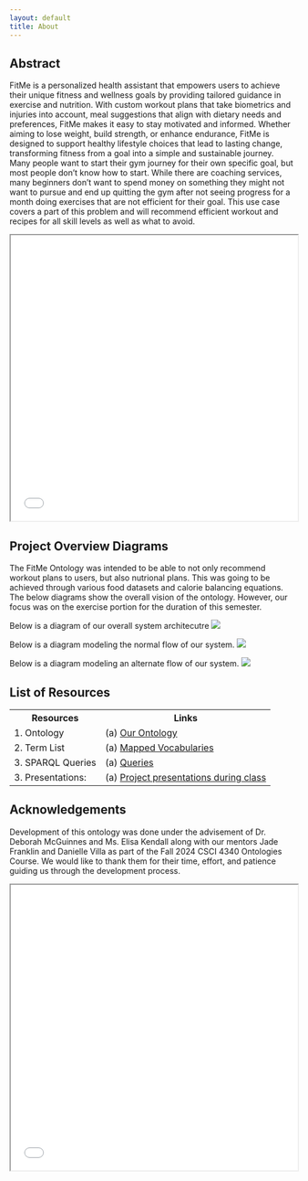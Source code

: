 ```yaml
---
layout: default
title: About
---
```


## Abstract

FitMe is a personalized health assistant that empowers users to achieve their unique fitness and wellness goals by providing tailored guidance in exercise and nutrition. With custom workout plans that take biometrics and injuries into account, meal suggestions that align with dietary needs and preferences, FitMe makes it easy to stay motivated and informed. Whether aiming to lose weight, build strength, or enhance endurance, FitMe is designed to support healthy lifestyle choices that lead to lasting change, transforming fitness from a goal into a simple and sustainable journey.
Many people want to start their gym journey for their own specific goal, but most people don’t know how to start. While there are coaching services, many beginners don’t want to spend money on something they might not want to pursue and end up quitting the gym after not seeing progress for a month doing exercises that are not efficient for their goal. This use case covers a part of this problem and will recommend efficient workout and recipes  for all skill levels as well as what to avoid.

<iframe src = "images/LiftingWeights.jpg" style="width:100%; height: 500px"></iframe>

## Project Overview Diagrams

The FitMe Ontology was intended to be able to not only recommend workout plans to users, but also nutrional plans. This was going to be achieved through various food datasets
and calorie balancing equations. The below diagrams show the overall vision of the ontology. However, our focus was on the exercise portion for the duration of this semester.

Below is a diagram of our overall system architecutre
<img style="float: center;" src="images/SystemArchitecture.png"/>

Below is a diagram modeling the normal flow of our system.
<img style="float: center;" src="images/NormalFlow.png"/>

Below is a diagram modeling an alternate flow of our system.
<img style="float: center;" src="images/AlternateFlow.png"/>


## List of Resources

<table>
  <tr>
    <th>Resources</th>
    <th>Links</th>
  </tr>
  <tr>
    <td>1. Ontology</td>
    <td>(a) <a href="https://github.com/tetherless-world/ontology-engineering/blob/fit-me/oe2024/fit-me/FitMe.rdf">Our Ontology</a></td>
  </tr>
  <tr>
    <td>2. Term List</td>
    <td>(a) <a href="https://docs.google.com/spreadsheets/d/e/2PACX-1vQnRcUcEiPxMRb-TWbUvZ5-kvUvhy1K_tXJCeEPoQPReQcGiMVHw00M2y_HdoDEUKoeie1136lf0tPW/pubhtml?gid=0&amp;single=true&amp;widget=true&amp;headers=false">Mapped Vocabularies</a> </td>
  </tr>
  <tr>
    <td>3. SPARQL Queries</td>
    <td>(a) <a href="https://fit-me--rpi-ontology-engineering.netlify.app/oe2024/fit-me/demo">Queries</a> </td>
  </tr>
  <tr>
    <td>3. Presentations:</td>
    <td>(a) <a href="https://fit-me--rpi-ontology-engineering.netlify.app/oe2024/fit-me/presentations">Project presentations during class</a> </td>
  </tr>
</table>

## Acknowledgements

Development of this ontology was done under the advisement of Dr. Deborah McGuinnes and Ms. Elisa Kendall along with our mentors Jade Franklin and Danielle Villa as part of the Fall 2024 CSCI 4340 Ontologies Course. We would like to thank them for their time, effort, and patience guiding us through the development process.

<iframe src = "images/FemaleWeight.png" style="width:100%; height: 500px"></iframe>